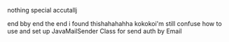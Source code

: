 nothing special accutallj


end bby end the end i found thishahahahha
kokokoi'm still confuse how to use and set up JavaMailSender Class for send auth by Email
